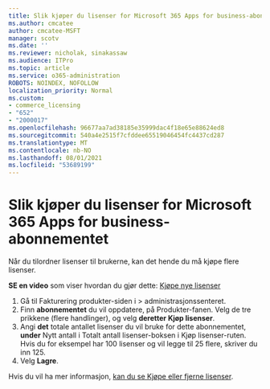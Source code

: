 ```yaml
---
title: Slik kjøper du lisenser for Microsoft 365 Apps for business-abonnementet
ms.author: cmcatee
author: cmcatee-MSFT
manager: scotv
ms.date: ''
ms.reviewer: nicholak, sinakassaw
ms.audience: ITPro
ms.topic: article
ms.service: o365-administration
ROBOTS: NOINDEX, NOFOLLOW
localization_priority: Normal
ms.custom:
- commerce_licensing
- "652"
- "2000017"
ms.openlocfilehash: 96677aa7ad38185e35999dac4f18e65e88624ed8
ms.sourcegitcommit: 540a4e2515f7cfddee65519046454fc4437cd287
ms.translationtype: MT
ms.contentlocale: nb-NO
ms.lasthandoff: 08/01/2021
ms.locfileid: "53689199"
---
```

# <a name="how-to-buy-licenses-for-your-microsoft-365-apps-for-business-subscription"></a>Slik kjøper du lisenser for Microsoft 365 Apps for business-abonnementet

Når du tilordner lisenser til brukerne, kan det hende du må kjøpe flere lisenser.

**SE en video** som viser hvordan du gjør dette: [Kjøpe nye lisenser](https://go.microsoft.com/fwlink/p/?linkid=2154857)
  
1. Gå til Fakturering produkter-siden i   >  [](https://go.microsoft.com/fwlink/p/?linkid=842054) administrasjonssenteret.
2. Finn **abonnementet** du vil oppdatere, på Produkter-fanen. Velg de tre prikkene (flere handlinger), og velg **deretter Kjøp lisenser**.
3. Angi **det** totale antallet lisenser du  vil bruke for dette abonnementet, **under** Nytt antall i Totalt antall lisenser-boksen i Kjøp lisenser-ruten. Hvis du for eksempel har 100 lisenser og vil legge til 25 flere, skriver du inn 125.
4. Velg **Lagre**.

Hvis du vil ha mer informasjon, [kan du se Kjøpe eller fjerne lisenser](/microsoft-365/commerce/licenses/buy-licenses).